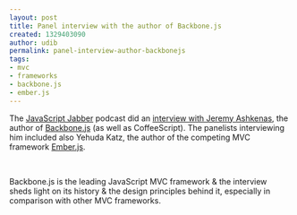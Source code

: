 ```yaml
---
layout: post
title: Panel interview with the author of Backbone.js
created: 1329403090
author: udib
permalink: panel-interview-author-backbonejs
tags:
- mvc
- frameworks
- backbone.js
- ember.js
---
```

<p>The <a href="http://castroller.com/Podcasts/JavascriptJabber">JavaScript Jabber</a> podcast did an <a href="http://javascriptjabber.com/004-jsj-backbone-js-with-jeremy-ashkenas/">interview with Jeremy Ashkenas</a>, the author of <a href="http://documentcloud.github.com/backbone/">Backbone.js</a> (as well as CoffeeScript). The panelists interviewing him included also Yehuda Katz, the author of the competing MVC framework <a href="http://emberjs.com/">Ember.js</a>.</p>
<p>&nbsp;</p>
<p>Backbone.js is the leading JavaScript MVC framework &amp; the interview sheds light on its history &amp; the design principles behind it, especially in comparison with other MVC frameworks.</p>
